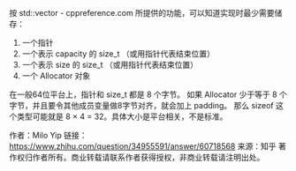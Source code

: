 按 std::vector - cppreference.com 所提供的功能，可以知道实现时最少需要储存：
1. 一个指针
2. 一个表示 capacity 的 size_t （或用指针代表结束位置）
3. 一个表示 size 的 size_t （或用指针代表结束位置）
4. 一个 Allocator 对象

在一般64位平台上，指针和 size_t 都是 8 个字节。
如果 Allocator 少于等于 8 个字节，并且要令其他成员变量做8字节对齐，就会加上 padding。
那么 sizeof 这个类型可能就是 8 × 4 = 32。具体大小是平台相关，不是标准。

作者：Milo Yip
链接：https://www.zhihu.com/question/34955591/answer/60718568
来源：知乎
著作权归作者所有。商业转载请联系作者获得授权，非商业转载请注明出处。
